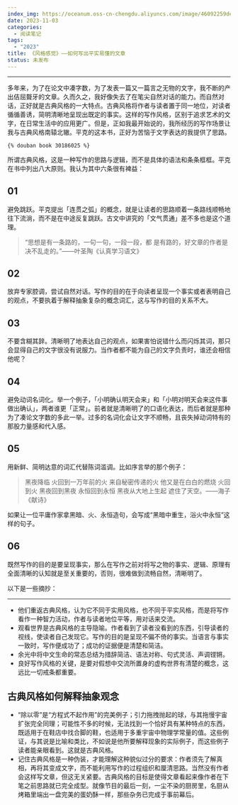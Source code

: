 ```yaml
---
index_img: https://oceanum.oss-cn-chengdu.aliyuncs.com/image/46092259de810a53c9128310b0b540c0.webp
date: 2023-11-03
categories:
  - 阅读笔记
tags:
  - "2023"
title: 《风格感觉》——如何写出平实易懂的文章
status: 未发布
---
```


---

多年来，为了在论文中凑字数，为了发表一篇又一篇言之无物的文字，我不断的产出佶屈聱牙的文章。久而久之，我好像失去了在笔尖自然对话的能力。而自然对话，正好就是古典风格的一大特点。古典风格将作者与读者置于同一地位，对读者循循善诱，简明清晰地呈现出既定的事实。这样的写作风格，区别于追求艺术的文字，在日常生活中的应用更广。但是，正如我最开始说的，我所经历的写作场景让我与古典风格南辕北辙。平克的这本书，正好为苦恼于文字表达的我提供了思路。

`{% douban book 30186025 %}`

所谓古典风格，这是一种写作的思路与逻辑，而不是具体的语法和条条框框。平克在书中列出八大原则。我认为其中六条很有裨益：

## 01

避免跳跃。平克提出「连贯之弧」的概念，就是让读者的思路顺着一条路线顺畅地往下流淌，而不是在中途反复跳跃。古文中讲究的「文气贯通」差不多也是这个道理。

> “思想是有一条路的，一句一句，一段一段，都 是有路的，好文章的作者是决不乱走的。”——叶圣陶《认真学习语文》

## 02

放弃专家腔调，尝试自然对话。写作的目的在于向读者呈现一个事实或者表明自己的观点，不要执着于解释抽象复杂的概念词汇，这与写作的目的关系不大。

## 03

不要含糊其辞。清晰明了地表达自己的观点，如果害怕说错什么而闪烁其词，那只会显得自己的文字很没有说服力。当作者都不能为自己的文字负责时，谁还会相信他呢？

## 04

避免动词名词化。举一个例子，「小明确认明天会来」和「小明对明天会来这件事做出确认」，两者谁更「正常」。前者就是清晰明了的口语化表达，而后者就是那种为了凑论文字数的多此一举。过多的名词化会让文字不顺畅，且丧失掉动词特有的那股力量感和代入感。

## 05

用新鲜、简明达意的词汇代替陈词滥调。比如序言举的那个例子：

> 黑夜降临 火回到一万年前的火 来自秘密传递的火 他又是在白白的燃烧 火回到火 黑夜回到黑夜 永恒回到永恒 黑夜从大地上生起 遮住了天空。——海子《献诗》

如果让一位平庸作家拿黑暗、火、永恒造句，会写成“黑暗中重生，浴火中永恒”这样的句子。

## 06

既然写作的目的是要呈现事实，那么在写作之前对将写之物的事实、逻辑、原理有全面清晰的认知就是至关重要的，否则，很难做到流畅自然，清晰明了。

以下是一些摘抄：

---

- 他们重返古典风格，认为它不同于实用风格，也不同于平实风格，而是将写作看作一种智力活动，作者与读者地位平等，用对话来交流。
- 观看世界是古典风格的主导隐喻。作者看到了读者没看到的东西，引导读者的视线，使读者自己发现它。写作的目的是呈现不偏不倚的事实。当语言与事实一致时，写作便成功了；成功的证据便是清楚和简洁。
- 余光中将中文生命的常态总结为措辞简洁、语法对称、句式灵活、声调铿锵。
- 良好写作风格的关键，是要对假想中交流所置身的虚构世界有清楚的概念，这远比一切戒条都重要。

## 古典风格如何解释抽象观念

- “除以零”是“方程式不起作用”的完美例子；引力拖拽抛起的球，与其拖慢宇宙扩张完全同理；可能性不多的时候，无法找到一个恰好具有某种特点的东西，既适用于在鞋店中找合脚的鞋，也适用于多重宇宙中物理学常量的值。这些例证，与其说是比喻和类比，不如说是他所要解释现象的实际例子，而这些例子读者能亲眼看到。这就是古典风格。
- 记住古典风格是一种伪装，才能理解这种貌似过分的要求：作者须先了解真相，再将其变成文字，而不能利用写作的过程组织和厘清思路。当然没有作者会这样写文章，但这无关紧要。古典风格的目标是使得文章看起来像作者在下笔之前思路就已完全成型。就像节目的最后一刻，一尘不染的厨房里，名厨从烤箱里端出一盘完美的蛋奶酥一样，那些杂务已完成于事前幕后。
